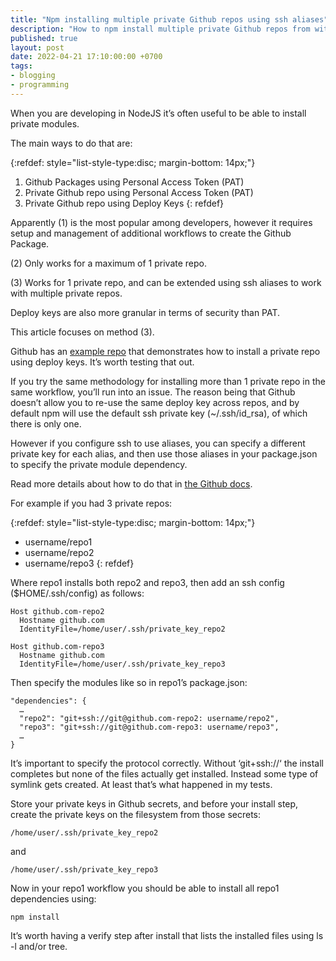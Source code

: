 ```yaml
---
title: "Npm installing multiple private Github repos using ssh aliases"
description: "How to npm install multiple private Github repos from within a Github Action"
published: true
layout: post
date: 2022-04-21 17:10:00:00 +0700
tags:
- blogging
- programming
---
```

When you are developing in NodeJS it’s often useful to be able to install private modules. 

The main ways to do that are:

{:refdef: style="list-style-type:disc; margin-bottom: 14px;"}
1. Github Packages using Personal Access Token (PAT)
2. Private Github repo using Personal Access Token (PAT)
3. Private Github repo using Deploy Keys
{: refdef}

Apparently (1) is the most popular among developers, however it requires setup and management of additional workflows to create the Github Package.

(2) Only works for a maximum of 1 private repo.

(3) Works for 1 private repo, and can be extended using ssh aliases to work with multiple private repos. 

Deploy keys are also more granular in terms of security than PAT.

This article focuses on method (3).

Github has an [example repo](https://github.com/jcansdale-test/consume-private-npm-package) that demonstrates how to install a private repo using deploy keys. It’s worth testing that out.

If you try the same methodology for installing more than 1 private repo in the same workflow, you’ll run into an issue. The reason being that Github doesn’t allow you to re-use the same deploy key across repos, and by default npm will use the default ssh private key (~/.ssh/id_rsa), of which there is only one.

However if you configure ssh to use aliases, you can specify a different private key for each alias, and then use those aliases in your package.json to specify the private module dependency.

Read more details about how to do that in [the  Github docs](https://docs.github.com/en/developers/overview/managing-deploy-keys#using-multiple-repositories-on-one-server).

For example if you had 3 private repos:

{:refdef: style="list-style-type:disc; margin-bottom: 14px;"}
- username/repo1
- username/repo2
- username/repo3
{: refdef}

Where repo1 installs both repo2 and repo3, then add an ssh config ($HOME/.ssh/config) as follows:

```
Host github.com-repo2
  Hostname github.com
  IdentityFile=/home/user/.ssh/private_key_repo2

Host github.com-repo3
  Hostname github.com
  IdentityFile=/home/user/.ssh/private_key_repo3
```

Then specify the modules like so in repo1’s package.json:


```
"dependencies": {
  …
  "repo2": "git+ssh://git@github.com-repo2: username/repo2",
  "repo3": "git+ssh://git@github.com-repo3: username/repo3",
  …
}
```

It’s important to specify the protocol correctly. Without ‘git+ssh://‘ the install completes but none of the files actually get installed. Instead some type of symlink gets created. At least that’s what happened in my tests. 

Store your private keys in Github secrets, and before your install step, create the private keys on the filesystem from those secrets:

```
/home/user/.ssh/private_key_repo2
```

and

```
/home/user/.ssh/private_key_repo3
```

Now in your repo1 workflow you should be able to install all repo1 dependencies using:

```
npm install
```

It’s worth having a verify step after install that lists the installed files using ls -l and/or tree.